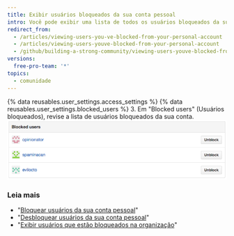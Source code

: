 ```yaml
---
title: Exibir usuários bloqueados da sua conta pessoal
intro: Você pode exibir uma lista de todos os usuários bloqueados da sua conta pessoal.
redirect_from:
  - /articles/viewing-users-you-ve-blocked-from-your-personal-account
  - /articles/viewing-users-youve-blocked-from-your-personal-account
  - /github/building-a-strong-community/viewing-users-youve-blocked-from-your-personal-account
versions:
  free-pro-team: '*'
topics:
  - comunidade
---
```

{% data reusables.user_settings.access_settings %}
{% data reusables.user_settings.blocked_users %}
3. Em "Blocked users" (Usuários bloqueados), revise a lista de usuários bloqueados da sua conta. ![Lista de usuários bloqueados](/assets/images/help/settings/list-of-blocked-users.png)

### Leia mais

- "[Bloquear usuários da sua conta pessoal](/articles/blocking-a-user-from-your-personal-account)"
- "[Desbloquear usuários da sua conta pessoal](/articles/unblocking-a-user-from-your-personal-account)"
- "[Exibir usuários que estão bloqueados na organização](/articles/viewing-users-who-are-blocked-from-your-organization)"
